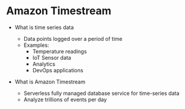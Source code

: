 # Amazon Timestream

- What is time series data
    - Data points logged over a period of time
    - Examples:
        - Temperature readings 
        - IoT Sensor data
        - Analytics
        - DevOps applications

- What is Amazon Timestream
    - Serverless fully managed database service for time-series data
    - Analyze trillions of events per day
